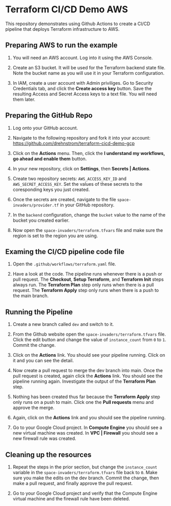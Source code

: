 # Terraform CI/CD Demo AWS 

This repository demonstrates using Github Actions to create a CI/CD pipeline that deploys Terraform infrastructure to AWS.

## Preparing AWS to run the example

1. You will need an AWS account. Log into it using the AWS Console. 

1. Create an S3 bucket. It will be used for the Terraform backend state file. Note the bucket name as you will use it in your Terraform configuration. 

1. In IAM, create a user account with Admin priviliges. Go to Security Credentials tab, and click the __Create access key__ button. Save the resulting Access and Secret Access keys to a text file. You will need them later. 


## Preparing the GitHub Repo

1. Log onto your GitHub account.  

1. Navigate to the following repository and fork it into your account: https://github.com/drehnstrom/terraform-cicd-demo-gcp 

1. Click on the __Actions__ menu. Then, click the __I understand my workflows, go ahead and enable them__ button. 

1. In your new repository, click on __Settings__, then __Secrets | Actions__.

1. Create two repository secrets: `AWS_ACCESS_KEY_ID` and `AWS_SECRET_ACCESS_KEY`. Set the values of these secrets to the coresponding keys you just created.  

1. Once the secrets are created, navigate to the file `space-invaders/provider.tf` in your GitHub repository. 

1. In the `backend` configuration, change the `bucket` value to the name of the bucket you created earlier. 

1. Now open the `space-invaders/terraform.tfvars` file and make sure the region is set to the region you are using. 

## Examing the CI/CD pipeline code file

1. Open the `.github/workflows/terraform.yaml` file.

1. Have a look at the code. The pipeline runs whenever there is a push or pull request. The __Checkout__, __Setup Terraform__, and __Terraform Init__ steps always run. The __Terraform Plan__ step only runs when there is a pull request. The __Terraform Apply__ step only runs when there is a push to the main branch. 


## Running the Pipeline

1. Create a new branch called `dev` and switch to it. 

1. From the Github website open the `space-invaders/terraform.tfvars` file. Click the edit button and change the value of `instance_count` from `0` to `1`. Commit the change. 

1. Click on the __Actions__ link. You should see your pipeline running. Click on it and you can see the detail. 

1. Now create a pull request to merge the dev branch into main. Once the pull request is created, again click the __Actions__ link. You should see the pipeline running again. Investigate the output of the __Terraform Plan__ step. 

1. Nothing has been created thus far because the __Terraform Apply__ step only runs on a push to main. Click one the __Pull requests__ menu and approve the merge. 

1. Again, click on the __Actions__ link and you should see the pipeline running. 

1. Go to your Google Cloud project. In __Compute Engine__ you should see a new virtual machine was created. In __VPC | Firewall__ you should see a new firewall rule was created. 


## Cleaning up the resources

1. Repeat the steps in the prior section, but change the `instance_count` variable in the `space-invaders/terraform.tfvars` file back to `0`. Make sure you make the edits on the dev branch. Commit the change, then make a pull request, and finally approve the pull request. 

1. Go to your Google Cloud project and verify that the Compute Engine virtual machine and the firewall rule have been deleted. 
